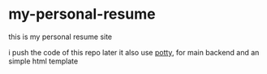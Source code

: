 # my-personal-resume
this is my personal resume site

i push the code of this repo later it also use [potty](https://github.com/ah8ad3/potty), 
for main backend and an simple html template
